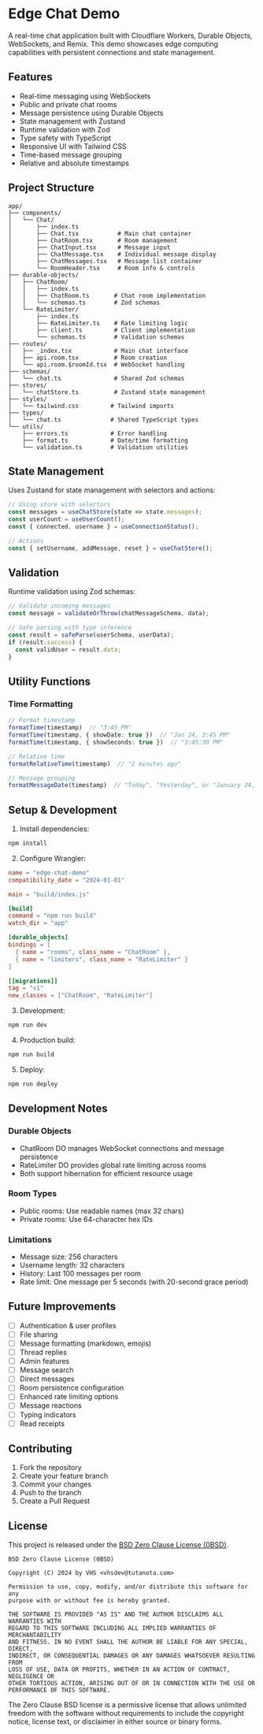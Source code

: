 # Edge Chat Demo

A real-time chat application built with Cloudflare Workers, Durable Objects, WebSockets, and Remix. This demo showcases edge computing capabilities with persistent connections and state management.

## Features

- Real-time messaging using WebSockets
- Public and private chat rooms
- Message persistence using Durable Objects
- State management with Zustand
- Runtime validation with Zod
- Type safety with TypeScript
- Responsive UI with Tailwind CSS
- Time-based message grouping
- Relative and absolute timestamps

## Project Structure

```
app/
├── components/
│   └── Chat/
│       ├── index.ts
│       ├── Chat.tsx           # Main chat container
│       ├── ChatRoom.tsx       # Room management
│       ├── ChatInput.tsx      # Message input
│       ├── ChatMessage.tsx    # Individual message display
│       ├── ChatMessages.tsx   # Message list container
│       └── RoomHeader.tsx     # Room info & controls
├── durable-objects/
│   ├── ChatRoom/
│   │   ├── index.ts
│   │   ├── ChatRoom.ts       # Chat room implementation
│   │   └── schemas.ts        # Zod schemas
│   └── RateLimiter/
│       ├── index.ts
│       ├── RateLimiter.ts    # Rate limiting logic
│       ├── client.ts         # Client implementation
│       └── schemas.ts        # Validation schemas
├── routes/
│   ├── _index.tsx            # Main chat interface
│   ├── api.room.tsx          # Room creation
│   └── api.room.$roomId.tsx  # WebSocket handling
├── schemas/
│   └── chat.ts               # Shared Zod schemas
├── stores/
│   └── chatStore.ts          # Zustand state management
├── styles/
│   └── tailwind.css         # Tailwind imports
├── types/
│   └── chat.ts              # Shared TypeScript types
└── utils/
    ├── errors.ts            # Error handling
    ├── format.ts            # Date/time formatting
    └── validation.ts        # Validation utilities
```

## State Management

Uses Zustand for state management with selectors and actions:

```typescript
// Using store with selectors
const messages = useChatStore(state => state.messages);
const userCount = useUserCount();
const { connected, username } = useConnectionStatus();

// Actions
const { setUsername, addMessage, reset } = useChatStore();
```

## Validation

Runtime validation using Zod schemas:

```typescript
// Validate incoming messages
const message = validateOrThrow(chatMessageSchema, data);

// Safe parsing with type inference
const result = safeParse(userSchema, userData);
if (result.success) {
  const validUser = result.data;
}
```

## Utility Functions

### Time Formatting
```typescript
// Format timestamp
formatTime(timestamp)  // "3:45 PM"
formatTime(timestamp, { showDate: true })  // "Jan 24, 3:45 PM"
formatTime(timestamp, { showSeconds: true })  // "3:45:30 PM"

// Relative time
formatRelativeTime(timestamp)  // "2 minutes ago"

// Message grouping
formatMessageDate(timestamp)  // "Today", "Yesterday", or "January 24, 2024"
```

## Setup & Development

1. Install dependencies:
```bash
npm install
```

2. Configure Wrangler:
```toml
name = "edge-chat-demo"
compatibility_date = "2024-01-01"

main = "build/index.js"

[build]
command = "npm run build"
watch_dir = "app"

[durable_objects]
bindings = [
  { name = "rooms", class_name = "ChatRoom" },
  { name = "limiters", class_name = "RateLimiter" }
]

[[migrations]]
tag = "v1"
new_classes = ["ChatRoom", "RateLimiter"]
```

3. Development:
```bash
npm run dev
```

4. Production build:
```bash
npm run build
```

5. Deploy:
```bash
npm run deploy
```

## Development Notes

### Durable Objects
- ChatRoom DO manages WebSocket connections and message persistence
- RateLimiter DO provides global rate limiting across rooms
- Both support hibernation for efficient resource usage

### Room Types
- Public rooms: Use readable names (max 32 chars)
- Private rooms: Use 64-character hex IDs

### Limitations
- Message size: 256 characters
- Username length: 32 characters
- History: Last 100 messages per room
- Rate limit: One message per 5 seconds (with 20-second grace period)

## Future Improvements

- [ ] Authentication & user profiles
- [ ] File sharing
- [ ] Message formatting (markdown, emojis)
- [ ] Thread replies
- [ ] Admin features
- [ ] Message search
- [ ] Direct messages
- [ ] Room persistence configuration
- [ ] Enhanced rate limiting options
- [ ] Message reactions
- [ ] Typing indicators
- [ ] Read receipts

## Contributing

1. Fork the repository
2. Create your feature branch
3. Commit your changes
4. Push to the branch
5. Create a Pull Request

## License

This project is released under the [BSD Zero Clause License (0BSD)](COPYING).

```
BSD Zero Clause License (0BSD)

Copyright (C) 2024 by VHS <vhsdev@tutanota.com>

Permission to use, copy, modify, and/or distribute this software for any
purpose with or without fee is hereby granted.

THE SOFTWARE IS PROVIDED "AS IS" AND THE AUTHOR DISCLAIMS ALL WARRANTIES WITH
REGARD TO THIS SOFTWARE INCLUDING ALL IMPLIED WARRANTIES OF MERCHANTABILITY
AND FITNESS. IN NO EVENT SHALL THE AUTHOR BE LIABLE FOR ANY SPECIAL, DIRECT,
INDIRECT, OR CONSEQUENTIAL DAMAGES OR ANY DAMAGES WHATSOEVER RESULTING FROM
LOSS OF USE, DATA OR PROFITS, WHETHER IN AN ACTION OF CONTRACT, NEGLIGENCE OR
OTHER TORTIOUS ACTION, ARISING OUT OF OR IN CONNECTION WITH THE USE OR
PERFORMANCE OF THIS SOFTWARE.
```

The Zero Clause BSD license is a permissive license that allows unlimited freedom with the software without requirements to include the copyright notice, license text, or disclaimer in either source or binary forms.